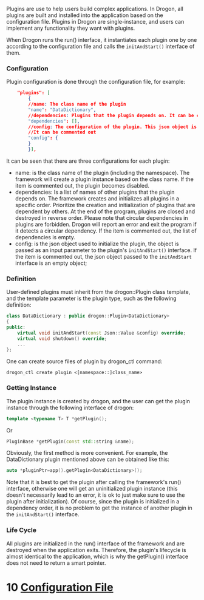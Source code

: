 Plugins are use to help users build complex applications. In Drogon, all plugins are built and installed into the application based on the configuration file. Plugins in Drogon are single-instance, and users can implement any functionality they want with plugins.

When Drogon runs the run() interface, it instantiates each plugin one by one according to the configuration file and calls the `initAndStart()` interface of them.

### Configuration

Plugin configuration is done through the configuration file, for example:

```json
    "plugins": [
        {
        //name: The class name of the plugin
        "name": "DataDictionary",
        //dependencies: Plugins that the plugin depends on. It can be commented out
        "dependencies": [],
        //config: The configuration of the plugin. This json object is the parameter to initialize the plugin.
        //It can be commented out
        "config": {
        }
        }],
```

It can be seen that there are three configurations for each plugin:

* name: is the class name of the plugin (including the namespace). The framework will create a plugin instance based on the class name. If the item is commented out, the plugin becomes disabled.
* dependencies: Is a list of names of other plugins that the plugin depends on. The framework creates and initializes all plugins in a specific order. Prioritize the creation and initialization of plugins that are dependent by others. At the end of the program, plugins are closed and destroyed in reverse order. Please note that circular dependencies in plugins are forbidden. Drogon will report an error and exit the program if it detects a circular dependency. If the item is commented out, the list of dependencies is empty.
* config: is the json object used to initialize the plugin, the object is passed as an input parameter to the plugin's `initAndStart()` interface. If the item is commented out, the json object passed to the `initAndStart` interface is an empty object;

### Definition

User-defined plugins must inherit from the drogon::Plugin class template, and the template parameter is the plugin type, such as the following definition:

```c++
class DataDictionary : public drogon::Plugin<DataDictionary>
{
public:
    virtual void initAndStart(const Json::Value &config) override;
    virtual void shutdown() override;
    ...
};
```

One can create source files of plugin by drogon_ctl command:

```shell
drogon_ctl create plugin <[namespace::]class_name>
```

### Getting Instance

The plugin instance is created by drogon, and the user can get the plugin instance through the following interface of drogon:

```c++
template <typename T> T *getPlugin();
```

Or

```c++
PluginBase *getPlugin(const std::string &name);
```

Obviously, the first method is more convenient. For example, the DataDictionary plugin mentioned above can be obtained like this:

```c++
auto *pluginPtr=app().getPlugin<DataDictionary>();
```

Note that it is best to get the plugin after calling the framework's run() interface, otherwise one will get an uninitialized plugin instance (this doesn't necessarily lead to an error, it is ok to just make sure to use the plugin after initialization). Of course, since the plugin is initialized in a dependency order, it is no problem to get the instance of another plugin in the `initAndStart()` interface.

### Life Cycle

All plugins are initialized in the run() interface of the framework and are destroyed when the application exits. Therefore, the plugin's lifecycle is almost identical to the application, which is why the getPlugin() interface does not need to return a smart pointer.

# 10 [Configuration File](ENG-10-Configuration-File)